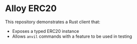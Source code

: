 # Alloy ERC20

This repository demonstrates a Rust client that:

- Exposes a typed ERC20 instance
- Allows `anvil` commands with a feature to be used in testing
